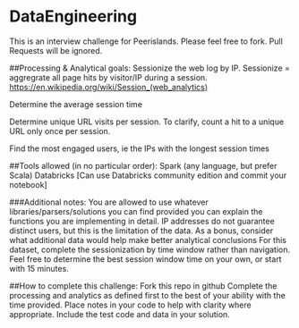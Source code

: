 # DataEngineering

This is an interview challenge for Peerislands. Please feel free to fork. Pull Requests will be ignored.


##Processing & Analytical goals:
Sessionize the web log by IP. Sessionize = aggregrate all page hits by visitor/IP during a session. https://en.wikipedia.org/wiki/Session_(web_analytics)

Determine the average session time

Determine unique URL visits per session. To clarify, count a hit to a unique URL only once per session.

Find the most engaged users, ie the IPs with the longest session times


##Tools allowed (in no particular order):
Spark (any language, but prefer Scala)
Databricks [Can use Databricks community edition and commit your notebook]

###Additional notes:
You are allowed to use whatever libraries/parsers/solutions you can find provided you can explain the functions you are implementing in detail.
IP addresses do not guarantee distinct users, but this is the limitation of the data. As a bonus, consider what additional data would help make better analytical conclusions
For this dataset, complete the sessionization by time window rather than navigation. Feel free to determine the best session window time on your own, or start with 15 minutes.

##How to complete this challenge:
Fork this repo in github
Complete the processing and analytics as defined first to the best of your ability with the time provided.
Place notes in your code to help with clarity where appropriate. 
Include the test code and data in your solution.
